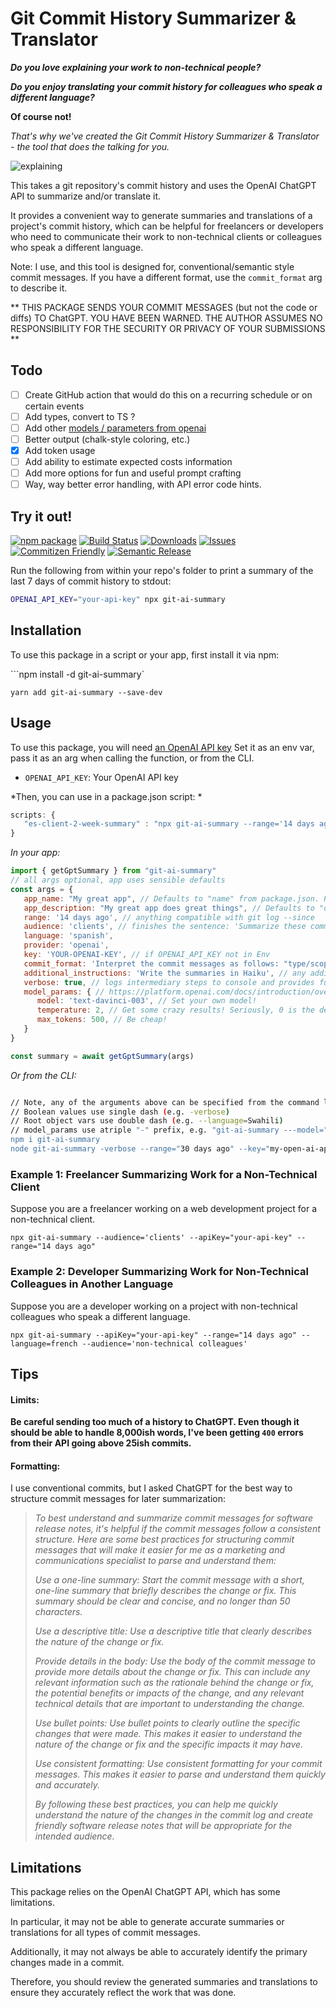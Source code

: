 # Git Commit History Summarizer & Translator

***Do you love explaining your work to non-technical people?***

***Do you enjoy translating your commit history for colleagues who speak a different language?***

**Of course not!**

_That's why we've created the Git Commit History Summarizer & Translator - the tool that does the talking for you._

![explaining](https://user-images.githubusercontent.com/1290033/224572317-e1f80443-e826-45ef-822d-57e1eec16f56.gif)

This takes a git repository's commit history and uses the OpenAI ChatGPT API to summarize and/or translate it. 

It provides a convenient way to generate summaries and translations of a project's commit history, which can be helpful for freelancers or developers who need to communicate their work to non-technical clients or colleagues who speak a different language.

Note: I use, and this tool is designed for, conventional/semantic style commit messages. If you have a different format, use the `commit_format` arg to describe it.

** THIS PACKAGE SENDS YOUR COMMIT MESSAGES (but not the code or diffs) TO ChatGPT. YOU HAVE BEEN WARNED. THE AUTHOR ASSUMES NO RESPONSIBILITY FOR THE SECURITY OR PRIVACY OF YOUR SUBMISSIONS **

## Todo

- [ ] Create GitHub action that would do this on a recurring schedule or on certain events
- [ ] Add types, convert to TS ?
- [ ] Add other [models / parameters from openai](https://platform.openai.com/docs/models/overview)
- [ ] Better output (chalk-style coloring, etc.)
- [x] Add token usage 
- [ ] Add ability to estimate expected costs information
- [ ] Add more options for fun and useful prompt crafting
- [ ] Way, way better error handling, with API error code hints.
## Try it out!

[![npm package][npm-img]][npm-url]
[![Build Status][build-img]][build-url]
[![Downloads][downloads-img]][downloads-url]
[![Issues][issues-img]][issues-url]
[![Commitizen Friendly][commitizen-img]][commitizen-url]
[![Semantic Release][semantic-release-img]][semantic-release-url]

Run the following from within your repo's folder to print a summary of the last 7 days of commit history to stdout:

```bash 
OPENAI_API_KEY="your-api-key" npx git-ai-summary
```

## Installation

To use this package in a script or your app, first install it via npm:

```npm install -d git-ai-summary`

`yarn add git-ai-summary --save-dev`

## Usage

To use this package, you will need [an OpenAI API key](https://platform.openai.com/account/api-keys) 
Set it as an env var, pass it as an arg when calling the function, or from the CLI.

- `OPENAI_API_KEY`: Your OpenAI API key


*Then, you can use in a package.json script: *

```js
scripts: {
   "es-client-2-week-summary" : "npx git-ai-summary --range='14 days ago' --audience='clients' --language='spanish' "
}
```

*In your app:*

```js
import { getGptSummary } from "git-ai-summary"
// all args optional, app uses sensible defaults
const args = {
   app_name: "My great app", // Defaults to "name" from package.json. Provides context to the model.
   app_description: "My great app does great things", // Defaults to "description" from package.json. Provides context to the model.
   range: '14 days ago', // anything compatible with git log --since 
   audience: 'clients', // finishes the sentence: 'Summarize these commit logs into friendly software release notes that will be appropriate for...'
   language: 'spanish',
   provider: 'openai',
   key: 'YOUR-OPENAI-KEY', // if OPENAI_API_KEY not in Env
   commit_format: 'Interpret the commit messages as follows: "type/scope/purpose"', // e.g. if your commit format is "fix/login/Correctly handle invalid auth with error messages"
   additional_instructions: 'Write the summaries in Haiku', // any additional instructions you want to send to ChatGPT
   verbose: true, // logs intermediary steps to console and provides full result object in CLI output
   model_params: { // https://platform.openai.com/docs/introduction/overview
      model: 'text-davinci-003', // Set your own model!
      temperature: 2, // Get some crazy results! Seriously, 0 is the default and mostly deterministic, YMMV with anything north of 0.8
      max_tokens: 500, // Be cheap!
   }
}

const summary = await getGptSummary(args)

```

*Or from the CLI:*
```sh

// Note, any of the arguments above can be specified from the command line
// Boolean values use single dash (e.g. -verbose)
// Root object vars use double dash (e.g. --language=Swahili)
// model_params use atriple "-" prefix, e.g. "git-ai-summary ---model="model_name" ---temperature=2
npm i git-ai-summary
node git-ai-summary -verbose --range="30 days ago" --key="my-open-ai-api-key" ---max_tokens=2000
```

### Example 1: Freelancer Summarizing Work for a Non-Technical Client

Suppose you are a freelancer working on a web development project for a non-technical client.

`npx git-ai-summary --audience='clients' --apiKey="your-api-key" --range="14 days ago"`


### Example 2: Developer Summarizing Work for Non-Technical Colleagues in Another Language

Suppose you are a developer working on a project with non-technical colleagues who speak a different language.

`npx git-ai-summary --apiKey="your-api-key" --range="14 days ago" --language=french --audience='non-technical colleagues'`

## Tips

#### Limits:
**Be careful sending too much of a history to ChatGPT. Even though it should be able to handle 8,000ish words, I've been getting `400` errors from their API going above 25ish commits.**

#### Formatting:
I use conventional commits, but I asked ChatGPT for the best way to structure commit messages for later summarization:

><i>To best understand and summarize commit messages for software release notes, it's helpful if the commit messages follow a consistent structure. Here are some best practices for structuring commit messages that will make it easier for me as a marketing and communications specialist to parse and understand them:
> 
>Use a one-line summary: Start the commit message with a short, one-line summary that briefly describes the change or fix. This summary should be clear and concise, and no longer than 50 characters.
> 
>Use a descriptive title: Use a descriptive title that clearly describes the nature of the change or fix.
> 
>Provide details in the body: Use the body of the commit message to provide more details about the change or fix. This can include any relevant information such as the rationale behind the change or fix, the potential benefits or impacts of the change, and any relevant technical details that are important to understanding the change.
> 
>Use bullet points: Use bullet points to clearly outline the specific changes that were made. This makes it easier to understand the nature of the change or fix and the specific impacts it may have.
> 
>Use consistent formatting: Use consistent formatting for your commit messages. This makes it easier to parse and understand them quickly and accurately.
> 
>By following these best practices, you can help me quickly understand the nature of the changes in the commit log and create friendly software release notes that will be appropriate for the intended audience.</i></quote>

## Limitations

This package relies on the OpenAI ChatGPT API, which has some limitations.

In particular, it may not be able to generate accurate summaries or translations for all types of commit messages. 

Additionally, it may not always be able to accurately identify the primary changes made in a commit. 

Therefore, you should review the generated summaries and translations to ensure they accurately reflect the work that was done.

[build-img]:https://github.com/danielthedifficult/git-ai-summary/actions/workflows/release.yml/badge.svg
[build-url]:https://github.com/danielthedifficult/git-ai-summary/actions/workflows/release.yml
[downloads-img]:https://img.shields.io/npm/dt/git-ai-summary
[downloads-url]:https://www.npmtrends.com/git-ai-summary
[npm-img]:https://img.shields.io/npm/v/git-ai-summary
[npm-url]:https://www.npmjs.com/package/git-ai-summary
[issues-img]:https://img.shields.io/github/issues/danielthedifficult/git-ai-summary
[issues-url]:https://github.com/danielthedifficult/git-ai-summary/issues
[semantic-release-img]:https://img.shields.io/badge/%20%20%F0%9F%93%A6%F0%9F%9A%80-semantic--release-e10079.svg
[semantic-release-url]:https://github.com/semantic-release/semantic-release
[commitizen-img]:https://img.shields.io/badge/commitizen-friendly-brightgreen.svg
[commitizen-url]:http://commitizen.github.io/cz-cli/
